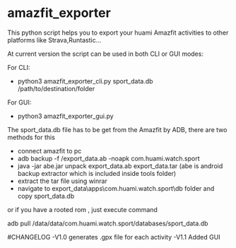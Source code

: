 # amazfit_exporter
This python script helps you to export your huami Amazfit activities to other platforms like Strava,Runtastic...

At current version the script can be used in both CLI or GUI modes:

For CLI:
- python3 amazfit_exporter_cli.py sport_data.db /path/to/destination/folder

For GUI:
- python3 amazfit_exporter_gui.py

The sport_data.db file has to be get from the Amazfit by ADB, there are two methods for this
- connect amazfit to pc
- adb backup -f /export_data.ab -noapk com.huami.watch.sport
- java -jar abe.jar unpack export_data.ab export_data.tar (abe is android backup extractor which is included inside tools folder)
- extract the tar file using winrar
- navigate to export_data\apps\com.huami.watch.sport\db folder and copy sport_data.db


or if you have a rooted rom , just execute command

adb pull /data/data/com.huami.watch.sport/databases/sport_data.db

#CHANGELOG
-V1.0 generates .gpx file for each activity
-V1.1 Added GUI